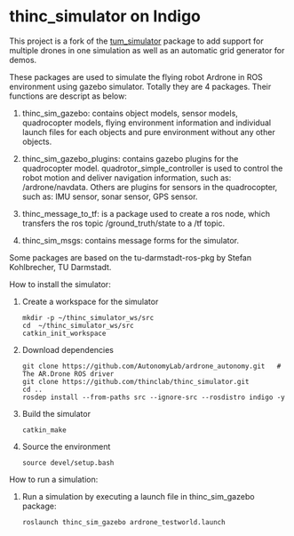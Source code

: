 thinc_simulator on Indigo
=============

This project is a fork of the [tum_simulator](https://github.com/tum-vision/tum_simulator) package to add support for multiple drones in one simulation as well as an automatic grid generator for demos.

These packages are used to simulate the flying robot Ardrone in ROS environment using gazebo simulator. Totally they are 4 packages. Their functions are descript as below:

1. thinc_sim_gazebo: contains object models, sensor models, quadrocopter models, flying environment information and individual launch files for each objects and pure environment without any other objects.

2. thinc_sim_gazebo_plugins: contains gazebo plugins for the quadrocopter model. quadrotor_simple_controller is used to control the robot motion and deliver navigation information, such as: /ardrone/navdata. Others are plugins for sensors in the quadrocopter, such as: IMU sensor, sonar sensor, GPS sensor.

3. thinc_message_to_tf: is a package used to create a ros node, which transfers the ros topic /ground_truth/state to a /tf topic.

4. thinc_sim_msgs: contains message forms for the simulator.

Some packages are based on the tu-darmstadt-ros-pkg by Stefan Kohlbrecher, TU Darmstadt.

How to install the simulator:

1. Create a workspace for the simulator

    ```
    mkdir -p ~/thinc_simulator_ws/src
    cd  ~/thinc_simulator_ws/src
    catkin_init_workspace
    ```
2. Download dependencies

    ```
    git clone https://github.com/AutonomyLab/ardrone_autonomy.git	# The AR.Drone ROS driver
    git clone https://github.com/thinclab/thinc_simulator.git
    cd ..
    rosdep install --from-paths src --ignore-src --rosdistro indigo -y
    ```
3. Build the simulator

    ```
    catkin_make
    ```
4. Source the environment

    ```
    source devel/setup.bash
    ```
How to run a simulation:

1. Run a simulation by executing a launch file in thinc_sim_gazebo package:

    ```
    roslaunch thinc_sim_gazebo ardrone_testworld.launch
    ```
